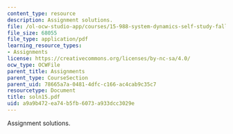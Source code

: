 ```yaml
---
content_type: resource
description: Assignment solutions.
file: /ol-ocw-studio-app/courses/15-988-system-dynamics-self-study-fall-1998-spring-1999/a9a9b472ea74b5fb6073a933dcc3029e_soln15.pdf
file_size: 68055
file_type: application/pdf
learning_resource_types:
- Assignments
license: https://creativecommons.org/licenses/by-nc-sa/4.0/
ocw_type: OCWFile
parent_title: Assignments
parent_type: CourseSection
parent_uid: 78665a7a-0481-4dfc-c166-ac4cab9c35c7
resourcetype: Document
title: soln15.pdf
uid: a9a9b472-ea74-b5fb-6073-a933dcc3029e
---
```

Assignment solutions.